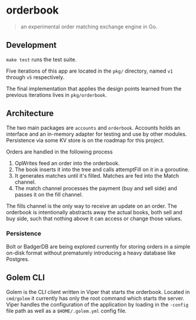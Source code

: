 # orderbook

> an experimental order matching exchange engine in Go.

## Development

`make test` runs the test suite.

Five iterations of this app are located in the `pkg/` directory, named `v1` through `v5` respectively.

The final implementation that applies the design points learned from the previous iterations lives in `pkg/orderbook`.

## Architecture

The two main packages are `accounts` and `orderbook`. Accounts holds an interface and an in-memory adapter for testing and use by other modules. Persistence via some KV store is on the roadmap for this project.

Orders are handled in the following process

1. OpWrites feed an order into the orderbook.
2. The book inserts it into the tree and calls attemptFill on it in a goroutine.
3. It generates matches until it's filled. Matches are fed into the Match channel.
4. The match channel processes the payment (buy and sell side) and passes it on the fill channel.

The fills channel is the only way to receive an update on an order. The orderbook is intentionally abstracts away the actual books, both sell and buy side, such that nothing above it can access or change those values.

### Persistence

Bolt or BadgerDB are being explored currently for storing orders in a simple on-disk format without prematurely introducing a heavy database like Postgres.

## Golem CLI

Golem is the CLI client written in Viper that starts the orderbook. Located in `cmd/golem` it currently has only the root command which starts the server. Viper handles the configuration of the application by loading in the `-config` file path as well as a `$HOME/.golem.yml` config file.
